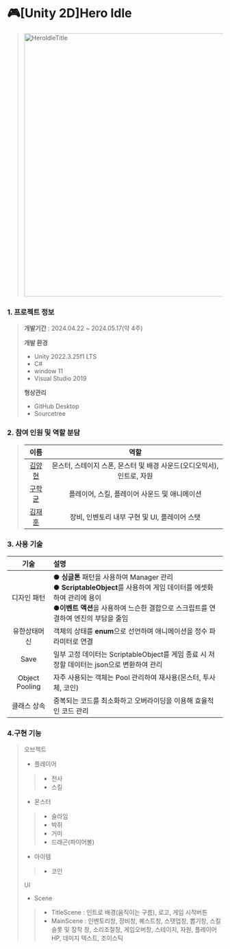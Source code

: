 # 🎮[Unity 2D]Hero Idle

 > <img width="614" alt="HeroIdleTitle" src="https://github.com/yangstar98/Hero-Idle-portfolio/assets/167849650/2987c8e7-b407-423c-b6f9-64bed01859b7">

### 1. 프로젝트 정보

> **개발기간** : 2024.04.22 ~ 2024.05.17(약 4주)
>
> **개발 환경**
> - Unity 2022.3.25f1 LTS
> - C#
> - window 11
> - Visual Studio 2019
> 
>  **형상관리**
> - GitHub Desktop
> - Sourcetree

### 2. 참여 인원 및 역할 분담

> |                    이름                   |     역할      |
> | :---------------------------------------: | :-----------: |
> | [김양현](https://github.com/yangstar98) | 몬스터, 스테이지 스폰, 몬스터 및 배경 사운드(오디오믹서), 인트로, 자원|
> |  [구학균](https://github.com/GoNyGuI)   | 플레이어, 스킬, 플레이어 사운드 및 애니메이션 |
> |  [김재훈](https://github.com/JaerHoon)  | 장비, 인벤토리 내부 구현 및 UI, 플레이어 스탯 |

### 3. 사용 기술

| 기술 | 설명 |
|:---:|:---|
| 디자인 패턴 | ● **싱글톤** 패턴을 사용하여 Manager 관리 <br> ● **ScriptableObject**를 사용하여 게임 데이터를 에셋화하여 관리에 용이<br> ●**이벤트 액션**을 사용하여 느슨한 결합으로 스크립트를 연결하여 엔진의 부담을 줄임|
| 유한상태머신 | 객체의 상태를 **enum**으로 선언하며 애니메이션을 정수 파라미터로 연결  |
| Save | 일부 고정 데이터는 ScriptableObject를 게임 종료 시 저장할 데이터는 json으로 변환하여 관리 |
| Object Pooling | 자주 사용되는 객체는 Pool 관리하여 재사용(몬스터, 투사체, 코인) |
| 클래스 상속 | 중복되는 코드를 최소화하고 오버라이딩을 이용해 효율적인 코드 관리 |

### 4.구현 기능

> 오브젝트
> - 플레이어
>> - 전사
>> - 스킬
> - 몬스터
>> - 슬라임
>> - 박쥐
>> - 거미
>> - 드래곤(파이어볼)
> - 아이템
>> - 코인
>>
> UI
> - Scene
>> - TitleScene : 인트로 배경(움직이는 구름), 로고, 게임 시작버튼
>> - MainScene : 인벤토리창,  장비창, 퀘스트창, 스탯업창, 뽑기창, 스킬슬롯 및 장착 창, 소리조절창, 게임오버창, 스테이지, 자원, 플레이어 HP, 데미지 텍스트, 조이스틱 




